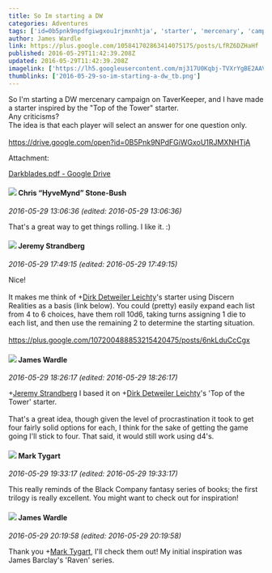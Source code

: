 ```yaml
---
title: So Im starting a DW
categories: Adventures
tags: ['id=0b5pnk9npdfgiwgxou1rjmxnhtja', 'starter', 'mercenary', 'campaign']
author: James Wardle
link: https://plus.google.com/105841702863414075175/posts/LfRZ6DZHaHf
published: 2016-05-29T11:42:39.208Z
updated: 2016-05-29T11:42:39.208Z
imagelink: ['https://lh5.googleusercontent.com/mj317U0Kqbj-TVXrYgBE2AAVFr17uOFz9HXL6A82p45bwnfb8sKYHw=w1200-h630-p']
thumblinks: ['2016-05-29-so-im-starting-a-dw_tb.png']
---
```


So I&#39;m starting a DW mercenary campaign on TaverKeeper, and I have made a starter inspired by the &quot;Top of the Tower&quot; starter. <br />Any criticisms? <br />The idea is that each player will select an answer for one question only. <br /><br /><a href="https://drive.google.com/open?id=0B5Pnk9NPdFGiWGxoU1RJMXNHTjA" class="ot-anchor">https://drive.google.com/open?id=0B5Pnk9NPdFGiWGxoU1RJMXNHTjA</a>


Attachment:

<a href='https://drive.google.com/open?id=0B5Pnk9NPdFGiWGxoU1RJMXNHTjA'>Darkblades.pdf - Google Drive</a>


<div id='comment z12phnfzjv35jllnp23xuzvaem3qfzxaq04'>
  <h4><img src='{{site.baseurl}}//images/avatars/108053817066303198241_photo.jpg'> Chris “HyveMynd” Stone-Bush</h4>
      <p><cite>2016-05-29 13:06:36 (edited: 2016-05-29 13:06:36)</cite></p>
        <p>That&#39;s a great way to get things rolling. I like it. :)</p>
</div>
        

<div id='comment z12phnfzjv35jllnp23xuzvaem3qfzxaq04'>
  <h4><img src='{{site.baseurl}}//images/avatars/102595580176380683252_photo.jpg'> Jeremy Strandberg</h4>
      <p><cite>2016-05-29 17:49:15 (edited: 2016-05-29 17:49:15)</cite></p>
        <p>Nice!  <br /><br />It makes me think of <span class="proflinkWrapper"><span class="proflinkPrefix">+</span><a class="proflink" href="https://plus.google.com/107200488853215420475" oid="107200488853215420475">Dirk Detweiler Leichty</a></span>&#39;s starter using Discern Realities as a basis (link below).  You could (pretty) easily expand each list from 4 to 6 choices, have them roll 10d6, taking turns assigning 1 die to each list, and then use the remaining 2 to determine the starting situation.  <br /><br /><a href="https://plus.google.com/107200488853215420475/posts/6nkLduCcCgx" class="ot-anchor">https://plus.google.com/107200488853215420475/posts/6nkLduCcCgx</a> </p>
</div>
        

<div id='comment z12phnfzjv35jllnp23xuzvaem3qfzxaq04'>
  <h4><img src='{{site.baseurl}}//images/avatars/105841702863414075175_photo.jpg'> James Wardle</h4>
      <p><cite>2016-05-29 18:26:17 (edited: 2016-05-29 18:26:17)</cite></p>
        <p><span class="proflinkWrapper"><span class="proflinkPrefix">+</span><a class="proflink" href="https://plus.google.com/102595580176380683252" oid="102595580176380683252">Jeremy Strandberg</a></span>​ I based it on <span class="proflinkWrapper"><span class="proflinkPrefix">+</span><a class="proflink" href="https://plus.google.com/107200488853215420475" oid="107200488853215420475">Dirk Detweiler Leichty</a></span>​&#39;s &#39;Top of the Tower&#39; starter. <br /><br />That&#39;s a great idea, though given the level of procrastination it took to get four fairly solid options for each, I think for the sake of getting the game going I&#39;ll stick to four. That said, it would still work using d4&#39;s.</p>
</div>
        

<div id='comment z12phnfzjv35jllnp23xuzvaem3qfzxaq04'>
  <h4><img src='{{site.baseurl}}//images/avatars/118088719859349999400_photo.jpg'> Mark Tygart</h4>
      <p><cite>2016-05-29 19:33:17 (edited: 2016-05-29 19:33:17)</cite></p>
        <p>This really reminds of the Black Company fantasy series of books; the first trilogy is really excellent. You might want to check out for inspiration!</p>
</div>
        

<div id='comment z12phnfzjv35jllnp23xuzvaem3qfzxaq04'>
  <h4><img src='{{site.baseurl}}//images/avatars/105841702863414075175_photo.jpg'> James Wardle</h4>
      <p><cite>2016-05-29 20:19:58 (edited: 2016-05-29 20:19:58)</cite></p>
        <p>Thank you <span class="proflinkWrapper"><span class="proflinkPrefix">+</span><a class="proflink" href="https://plus.google.com/118088719859349999400" oid="118088719859349999400">Mark Tygart</a></span>​, I&#39;ll check them out! My initial inspiration was James Barclay&#39;s &#39;Raven&#39; series.</p>
</div>
        